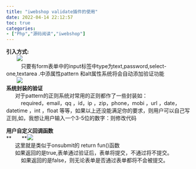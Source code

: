 ```yaml
---
title: "iwebshop validate插件的使用"
date: 2022-04-14 22:12:57
toc: true
categories:
- ["Php","源码阅读","iwebshop"]
---
```


**引入方式:**<br />       ![](https://file.wulicode.com/yuque/202208/04/14/5741qe2H291P.png?x-oss-process=image/resize,h_76)<br />          只要有form表单中的input标签中type为text,password,select-one,textarea .中添属性pattern 和alt属性系统将会自动添加验证功能<br />       ![](https://file.wulicode.com/yuque/202208/04/14/5741lOcjR8R7.png?x-oss-process=image/resize,h_40)<br />**系统封装的验证**<br />      对于pattern的正则系统对常用的正则都作了一些封装如： <br />          required，email，qq ，id，ip ，zip，phone，mobi ，url ，date，datetime ，int ，float 等等，如果以上还没能满足你的要求，则用户可以自己写正则,如，我想让用户输入一个3-5位的数字：则修改代码

**用户自定义回调函数**<br />**       **![](https://file.wulicode.com/yuque/202208/04/14/5741ZZuxhC4G.png?x-oss-process=image/resize,h_171)<br />      这里就是类似于onsubmit的 return fun()函数 <br />      如果返回的是true,表单通过验证后，表单将提交，不通过将不提交。 <br />          如果返回的是false，则无论表单是否通过表单都将不会被提交。

